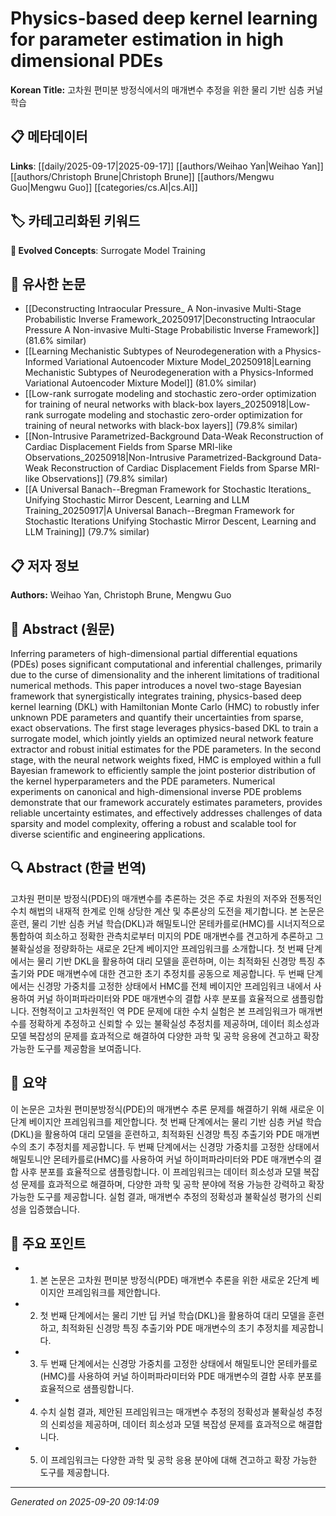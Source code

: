 # Physics-based deep kernel learning for parameter estimation in high dimensional PDEs

**Korean Title:** 고차원 편미분 방정식에서의 매개변수 추정을 위한 물리 기반 심층 커널 학습

## 📋 메타데이터

**Links**: [[daily/2025-09-17|2025-09-17]] [[authors/Weihao Yan|Weihao Yan]] [[authors/Christoph Brune|Christoph Brune]] [[authors/Mengwu Guo|Mengwu Guo]] [[categories/cs.AI|cs.AI]]

## 🏷️ 카테고리화된 키워드
**🚀 Evolved Concepts**: Surrogate Model Training

## 🔗 유사한 논문
- [[Deconstructing Intraocular Pressure_ A Non-invasive Multi-Stage Probabilistic Inverse Framework_20250917|Deconstructing Intraocular Pressure A Non-invasive Multi-Stage Probabilistic Inverse Framework]] (81.6% similar)
- [[Learning Mechanistic Subtypes of Neurodegeneration with a Physics-Informed Variational Autoencoder Mixture Model_20250918|Learning Mechanistic Subtypes of Neurodegeneration with a Physics-Informed Variational Autoencoder Mixture Model]] (81.0% similar)
- [[Low-rank surrogate modeling and stochastic zero-order optimization for training of neural networks with black-box layers_20250918|Low-rank surrogate modeling and stochastic zero-order optimization for training of neural networks with black-box layers]] (79.8% similar)
- [[Non-Intrusive Parametrized-Background Data-Weak Reconstruction of Cardiac Displacement Fields from Sparse MRI-like Observations_20250918|Non-Intrusive Parametrized-Background Data-Weak Reconstruction of Cardiac Displacement Fields from Sparse MRI-like Observations]] (79.8% similar)
- [[A Universal Banach--Bregman Framework for Stochastic Iterations_ Unifying Stochastic Mirror Descent, Learning and LLM Training_20250917|A Universal Banach--Bregman Framework for Stochastic Iterations Unifying Stochastic Mirror Descent, Learning and LLM Training]] (79.7% similar)

## 📋 저자 정보

**Authors:** Weihao Yan, Christoph Brune, Mengwu Guo

## 📄 Abstract (원문)

Inferring parameters of high-dimensional partial differential equations
(PDEs) poses significant computational and inferential challenges, primarily
due to the curse of dimensionality and the inherent limitations of traditional
numerical methods. This paper introduces a novel two-stage Bayesian framework
that synergistically integrates training, physics-based deep kernel learning
(DKL) with Hamiltonian Monte Carlo (HMC) to robustly infer unknown PDE
parameters and quantify their uncertainties from sparse, exact observations.
The first stage leverages physics-based DKL to train a surrogate model, which
jointly yields an optimized neural network feature extractor and robust initial
estimates for the PDE parameters. In the second stage, with the neural network
weights fixed, HMC is employed within a full Bayesian framework to efficiently
sample the joint posterior distribution of the kernel hyperparameters and the
PDE parameters. Numerical experiments on canonical and high-dimensional inverse
PDE problems demonstrate that our framework accurately estimates parameters,
provides reliable uncertainty estimates, and effectively addresses challenges
of data sparsity and model complexity, offering a robust and scalable tool for
diverse scientific and engineering applications.

## 🔍 Abstract (한글 번역)

고차원 편미분 방정식(PDE)의 매개변수를 추론하는 것은 주로 차원의 저주와 전통적인 수치 해법의 내재적 한계로 인해 상당한 계산 및 추론상의 도전을 제기합니다. 본 논문은 훈련, 물리 기반 심층 커널 학습(DKL)과 해밀토니안 몬테카를로(HMC)를 시너지적으로 통합하여 희소하고 정확한 관측치로부터 미지의 PDE 매개변수를 견고하게 추론하고 그 불확실성을 정량화하는 새로운 2단계 베이지안 프레임워크를 소개합니다. 첫 번째 단계에서는 물리 기반 DKL을 활용하여 대리 모델을 훈련하며, 이는 최적화된 신경망 특징 추출기와 PDE 매개변수에 대한 견고한 초기 추정치를 공동으로 제공합니다. 두 번째 단계에서는 신경망 가중치를 고정한 상태에서 HMC를 전체 베이지안 프레임워크 내에서 사용하여 커널 하이퍼파라미터와 PDE 매개변수의 결합 사후 분포를 효율적으로 샘플링합니다. 전형적이고 고차원적인 역 PDE 문제에 대한 수치 실험은 본 프레임워크가 매개변수를 정확하게 추정하고 신뢰할 수 있는 불확실성 추정치를 제공하며, 데이터 희소성과 모델 복잡성의 문제를 효과적으로 해결하여 다양한 과학 및 공학 응용에 견고하고 확장 가능한 도구를 제공함을 보여줍니다.

## 📝 요약

이 논문은 고차원 편미분방정식(PDE)의 매개변수 추론 문제를 해결하기 위해 새로운 이단계 베이지안 프레임워크를 제안합니다. 첫 번째 단계에서는 물리 기반 심층 커널 학습(DKL)을 활용하여 대리 모델을 훈련하고, 최적화된 신경망 특징 추출기와 PDE 매개변수의 초기 추정치를 제공합니다. 두 번째 단계에서는 신경망 가중치를 고정한 상태에서 해밀토니안 몬테카를로(HMC)를 사용하여 커널 하이퍼파라미터와 PDE 매개변수의 결합 사후 분포를 효율적으로 샘플링합니다. 이 프레임워크는 데이터 희소성과 모델 복잡성 문제를 효과적으로 해결하며, 다양한 과학 및 공학 분야에 적용 가능한 강력하고 확장 가능한 도구를 제공합니다. 실험 결과, 매개변수 추정의 정확성과 불확실성 평가의 신뢰성을 입증했습니다.

## 🎯 주요 포인트

- 1. 본 논문은 고차원 편미분 방정식(PDE) 매개변수 추론을 위한 새로운 2단계 베이지안 프레임워크를 제안합니다.

- 2. 첫 번째 단계에서는 물리 기반 딥 커널 학습(DKL)을 활용하여 대리 모델을 훈련하고, 최적화된 신경망 특징 추출기와 PDE 매개변수의 초기 추정치를 제공합니다.

- 3. 두 번째 단계에서는 신경망 가중치를 고정한 상태에서 해밀토니안 몬테카를로(HMC)를 사용하여 커널 하이퍼파라미터와 PDE 매개변수의 결합 사후 분포를 효율적으로 샘플링합니다.

- 4. 수치 실험 결과, 제안된 프레임워크는 매개변수 추정의 정확성과 불확실성 추정의 신뢰성을 제공하며, 데이터 희소성과 모델 복잡성 문제를 효과적으로 해결합니다.

- 5. 이 프레임워크는 다양한 과학 및 공학 응용 분야에 대해 견고하고 확장 가능한 도구를 제공합니다.

---

*Generated on 2025-09-20 09:14:09*